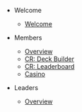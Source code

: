 - Welcome
  - [Welcome](README.md)
  
- Members
  - [Overview](members.md)
  - [CR: Deck Builder](deck-builder.md)
  - [CR: Leaderboard](crdata.md)
  - [Casino](casino.md)

- Leaders
  - [Overview](leaders.md)
